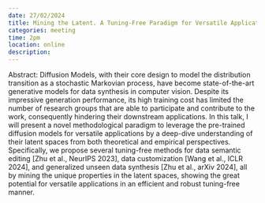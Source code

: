 ```yaml
---
date: 27/02/2024
title: Mining the Latent. A Tuning-Free Paradigm for Versatile Applications with Diffusion Models - Yue Wang
categories: meeting
time: 2pm
location: online
description:
---
```

Abstract: Diffusion Models, with their core design to model the distribution transition as a stochastic Markovian process, have become state-of-the-art generative models for data synthesis in computer vision. Despite its impressive generation performance, its high training cost has limited the number of research groups that are able to participate and contribute to the work, consequently hindering their downstream applications. In this talk, I will present a novel methodological paradigm to leverage the pre-trained diffusion models for versatile applications by a deep-dive understanding of their latent spaces from both theoretical and empirical perspectives. Specifically, we propose several tuning-free methods for data semantic editing [Zhu et al., NeurIPS 2023], data customization [Wang et al., ICLR 2024], and generalized unseen data synthesis [Zhu et al., arXiv 2024], all by mining the unique properties in the latent spaces, showing the great potential for versatile applications in an efficient and robust tuning-free manner.